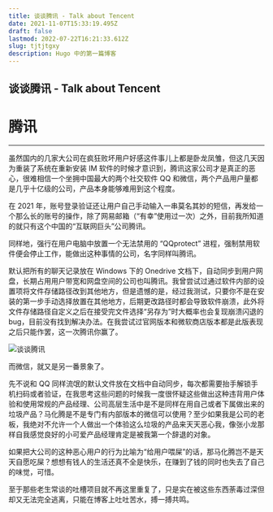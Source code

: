 ```yaml
---
title: 谈谈腾讯 - Talk about Tencent
date: 2021-11-07T15:33:19.495Z
draft: false
lastmod: 2022-07-22T16:21:33.612Z
slug: tjtjtgxy
description: Hugo 中的第一篇博客
---
```



## 谈谈腾讯 - Talk about Tencent

# 腾讯
---

  
虽然国内的几家大公司在疯狂败坏用户好感这件事儿上都是卧龙凤雏，但这几天因为重装了系统在重新安装 IM 软件的时候才意识到，腾讯这家公司才是真正的恶心，很难相信一个坐拥中国最大的两个社交软件 QQ 和微信，两个产品用户量都是几乎十亿级的公司，产品本身能够难用到这个程度。

  
在 2021 年，账号登录验证还让用户自己手动输入一串莫名其妙的短信，再发给一个那么长的账号的操作，除了网易邮箱（“有幸”使用过一次）之外，目前我所知道的就只有这个中国的“互联网巨头”公司腾讯。

  
同样地，强行在用户电脑中放置一个无法禁用的 “QQprotect” 进程，强制禁用软件便会停止工作，能做出这种事情的公司，名字同样叫腾讯。

  
默认把所有的聊天记录放在 Windows 下的 Onedrive 文档下，自动同步到用户网盘，长期占用用户带宽和网盘空间的公司也叫腾讯。我曾尝试过通过软件内部的设置项将文件存储路径改到其他地方，但是遗憾的是，经过我测试，只要你不是在安装的第一步手动选择放置在其他地方，后期更改路径时都会导致软件崩溃，此外将文件存储路径自定义之后在接受完文件选择“另存为”时大概率也会复现崩溃闪退的 bug，目前没有找到解决办法。在我尝试过官网版本和微软商店版本都是此版表现之后只能作罢，这一次腾讯你赢了。

![谈谈腾讯](https://cdn.hashnode.com/res/hashnode/image/upload/v1650872230793/NdweU5n4L.png)

  
而微信，就又是另一番景象了。

  
先不说和 QQ 同样流氓的默认文件放在文档中自动同步，每次都需要抬手解锁手机扫码或者验证，在我思考这些问题的时候我一度很怀疑这些做出这种违背用户体验和使用常规的产品经理、公司高层生活中是不是同样在用自己或者下属做出来的垃圾产品？马化腾是不是专门有内部版本的微信可以使用？至少如果我是公司的老板，我绝对不允许一个人做出一个体验这么垃圾的产品来天天恶心我，像张小龙那样自我感觉良好的小可爱产品经理肯定是被我第一个辞退的对象。

如果把大公司的这种恶心用户的行为比喻为“给用户喂屎”的话，那马化腾岂不是天天自愿吃屎？想想有钱人的生活还真不全是快乐，在赚到了钱的同时也失去了自己的味觉，可惜。

  
至于那些老生常谈的吐槽项目就不再这里重复了，只是实在被这些东西荼毒过深但却又无法完全逃离，只能在博客上吐吐苦水，搏一搏共鸣。